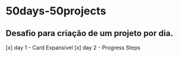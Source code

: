 # 50days-50projects
## Desafio para criação de um projeto por dia.

[x] day 1 - Card Expansível
[x] day 2 - Progress Steps

